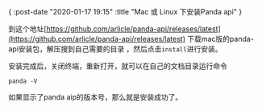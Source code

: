 {
    :post-date "2020-01-17 19:15"
    :title "Mac 或 Linux 下安装Panda api"
}

到这个地址[https://github.com/arlicle/panda-api/releases/latest](https://github.com/arlicle/panda-api/releases/latest) 下载mac版的panda-api安装包，解压搜到自己需要的目录
，然后点击`install`进行安装。

安装完成后，关闭终端，重新打开，就可以在自己的文档目录运行命令

```.language-shell
panda -V
```
如果显示了panda aip的版本号，那么就是安装成功了。
